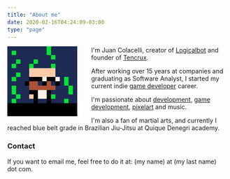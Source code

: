 ```yaml
---
title: "About me"
date: 2020-02-16T04:24:09-03:00
type: "page"
---
```


<style>
  .about-image {
    float: left;
    margin-right: 2rem;
  }
</style>

<div class="about-image">
  <img src="cool.png">
</div>

I'm Juan Colacelli, creator of [Logicalbot](https://logicalbot.com) and founder of [Tencrux](https://tencrux.com).

After working over 15 years at companies and graduating as Software Analyst, I started my current indie [game developer](/tags/gamedev) career.

I'm passionate about [development](/tags/dev), [game development](/tags/gamedev), [pixelart](/tags/pixelart) and music.

I'm also a fan of martial arts, and currently I reached blue belt grade in Brazilian Jiu-Jitsu at Quique Denegri academy.

### Contact

If you want to email me, feel free to do it at: (my name) at (my last name) dot com.
